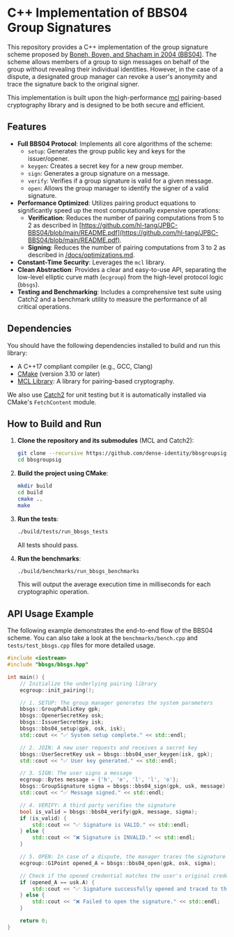 # C++ Implementation of BBS04 Group Signatures

This repository provides a C++ implementation of the group signature scheme proposed by [Boneh, Boyen, and Shacham in 2004 (BBS04)](https://crypto.stanford.edu/~dabo/pubs/papers/groupsigs.pdf). The scheme allows members of a group to sign messages on behalf of the group without revealing their individual identities. However, in the case of a dispute, a designated group manager can revoke a user's anonymity and trace the signature back to the original signer.

This implementation is built upon the high-performance [mcl](https://github.com/herumi/mcl) pairing-based cryptography library and is designed to be both secure and efficient.

## Features

* **Full BBS04 Protocol**: Implements all core algorithms of the scheme:
    * `setup`: Generates the group public key and keys for the issuer/opener.
    * `keygen`: Creates a secret key for a new group member.
    * `sign`: Generates a group signature on a message.
    * `verify`: Verifies if a group signature is valid for a given message.
    * `open`: Allows the group manager to identify the signer of a valid signature.
* **Performance Optimized**: Utilizes pairing product equations to significantly speed up the most computationally expensive operations:
    * **Verification**: Reduces the number of pairing computations from 5 to 2 as described in [https://github.com/hl-tang/JPBC-BBS04/blob/main/README.pdf](https://github.com/hl-tang/JPBC-BBS04/blob/main/README.pdf).
    * **Signing**: Reduces the number of pairing computations from 3 to 2 as described in [/docs/optimizations.md](/docs/optimizations.md).
* **Constant-Time Security**: Leverages the `mcl` library.
* **Clean Abstraction**: Provides a clear and easy-to-use API, separating the low-level elliptic curve math (`ecgroup`) from the high-level protocol logic (`bbsgs`).
* **Testing and Benchmarking**: Includes a comprehensive test suite using Catch2 and a benchmark utility to measure the performance of all critical operations.

## Dependencies
You should have the following dependencies installed to build and run this library:

* A C++17 compliant compiler (e.g., GCC, Clang)
* [CMake](https://cmake.org/) (version 3.10 or later)
* [MCL Library](https://github.com/herumi/mcl): A library for pairing-based cryptography.

We also use [Catch2](https://github.com/catchorg/Catch2) for unit testing but it is automatically installed via CMake's `FetchContent` module.


## How to Build and Run

1.  **Clone the repository and its submodules** (MCL and Catch2):
    ```bash
    git clone --recursive https://github.com/dense-identity/bbsgroupsig
    cd bbsgroupsig
    ```

2.  **Build the project using CMake**:
    ```bash
    mkdir build
    cd build
    cmake ..
    make
    ```

3.  **Run the tests**:
    ```bash
    ./build/tests/run_bbsgs_tests
    ```
    All tests should pass.

4.  **Run the benchmarks**:
    ```bash
    ./build/benchmarks/run_bbsgs_benchmarks
    ```
    This will output the average execution time in milliseconds for each cryptographic operation.

## API Usage Example

The following example demonstrates the end-to-end flow of the BBS04 scheme. You can also take a look at the `benchmarks/bench.cpp` and `tests/test_bbsgs.cpp` files for more detailed usage.

```cpp
#include <iostream>
#include "bbsgs/bbsgs.hpp"

int main() {
    // Initialize the underlying pairing library
    ecgroup::init_pairing();

    // 1. SETUP: The group manager generates the system parameters
    bbsgs::GroupPublicKey gpk;
    bbsgs::OpenerSecretKey osk;
    bbsgs::IssuerSecretKey isk;
    bbsgs::bbs04_setup(gpk, osk, isk);
    std::cout << "✅ System setup complete." << std::endl;

    // 2. JOIN: A new user requests and receives a secret key
    bbsgs::UserSecretKey usk = bbsgs::bbs04_user_keygen(isk, gpk);
    std::cout << "✅ User key generated." << std::endl;

    // 3. SIGN: The user signs a message
    ecgroup::Bytes message = {'h', 'e', 'l', 'l', 'o'};
    bbsgs::GroupSignature sigma = bbsgs::bbs04_sign(gpk, usk, message);
    std::cout << "✅ Message signed." << std::endl;

    // 4. VERIFY: A third party verifies the signature
    bool is_valid = bbsgs::bbs04_verify(gpk, message, sigma);
    if (is_valid) {
        std::cout << "✅ Signature is VALID." << std::endl;
    } else {
        std::cout << "❌ Signature is INVALID." << std::endl;
    }

    // 5. OPEN: In case of a dispute, the manager traces the signature
    ecgroup::G1Point opened_A = bbsgs::bbs04_open(gpk, osk, sigma);

    // Check if the opened credential matches the user's original credential
    if (opened_A == usk.A) {
        std::cout << "✅ Signature successfully opened and traced to the user." << std::endl;
    } else {
        std::cout << "❌ Failed to open the signature." << std::endl;
    }

    return 0;
}
